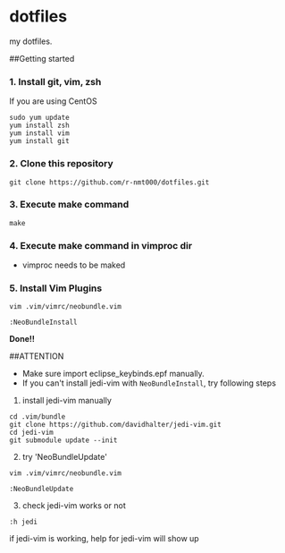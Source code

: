 dotfiles
========

my dotfiles.

##Getting started
### 1. Install git, vim, zsh
If you are using CentOS

```
sudo yum update
yum install zsh
yum install vim 
yum install git
```

### 2. Clone this repository

```
git clone https://github.com/r-nmt000/dotfiles.git
```

### 3. Execute make command

```
make
```

### 4. Execute make command in vimproc dir

* vimproc needs to be maked

### 5. Install Vim Plugins

```
vim .vim/vimrc/neobundle.vim

:NeoBundleInstall
```

**Done!!**


##ATTENTION

* Make sure import eclipse_keybinds.epf manually.
* If you can't install jedi-vim with `NeoBundleInstall`, try following steps

1. install jedi-vim manually

```
cd .vim/bundle
git clone https://github.com/davidhalter/jedi-vim.git
cd jedi-vim
git submodule update --init
```

2. try 'NeoBundleUpdate'

```
vim .vim/vimrc/neobundle.vim

:NeoBundleUpdate
```
3. check jedi-vim works or not

```
:h jedi
```

if jedi-vim is working, help for jedi-vim will show up

